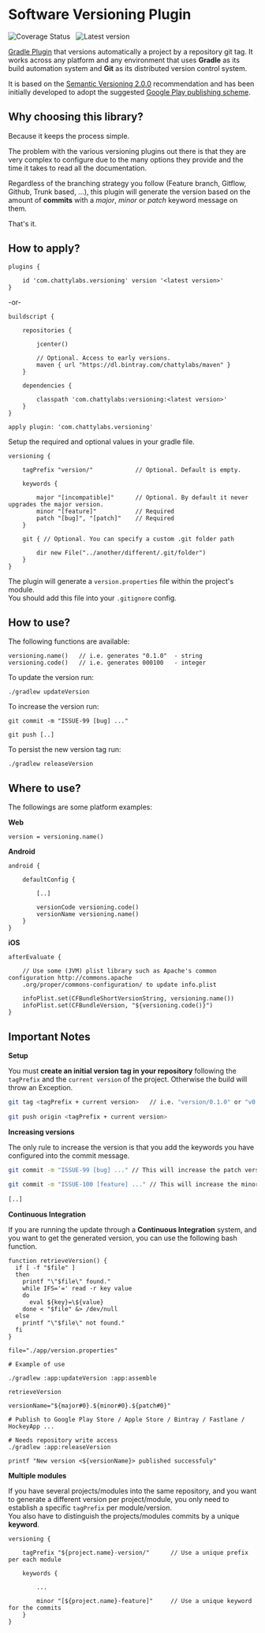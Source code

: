 # Software Versioning Plugin

![Coverage Status][02] &nbsp; ![Latest version][01]

[Gradle Plugin][3] that versions automatically a project by a repository git tag.
It works across any platform and any environment that uses **Gradle** as its build automation system and **Git**
as its distributed version control system.

It is based on the [Semantic Versioning 2.0.0][1] recommendation and has been initially developed
to adopt the suggested [Google Play publishing scheme][2].


## Why choosing this library?

Because it keeps the process simple.

The problem with the various versioning plugins out there is that they are very complex to configure
due to the many options they provide and the time it takes to read all the documentation.

Regardless of the branching strategy you follow (Feature branch, Gitflow, Github, Trunk based, ...), 
this plugin will generate the version based on the amount of **commits** with a _major_, _minor_ or 
_patch_ keyword message on them.

That's it.


## How to apply?

    plugins {
        
        id 'com.chattylabs.versioning' version '<latest version>'
    }
 
-or-
 
    buildscript {
        
        repositories { 
        
            jcenter() 
            
            // Optional. Access to early versions.
            maven { url "https://dl.bintray.com/chattylabs/maven" }
        }
        
        dependencies {
        
            classpath 'com.chattylabs:versioning:<latest version>'
        }
    }
        
    apply plugin: 'com.chattylabs.versioning'
      
      
Setup the required and optional values in your gradle file.
 
    versioning {
        
        tagPrefix "version/"            // Optional. Default is empty.
        
        keywords {
        
            major "[incompatible]"      // Optional. By default it never upgrades the major version.
            minor "[feature]"           // Required
            patch "[bug]", "[patch]"    // Required
        }
        
        git { // Optional. You can specify a custom .git folder path
        
            dir new File("../another/different/.git/folder")
        }
    }

The plugin will generate a `version.properties` file within the project's module.
<br/>You should add this file into your `.gitignore` config.
    
    
## How to use?

The following functions are available:

    versioning.name()   // i.e. generates "0.1.0"  - string
    versioning.code()   // i.e. generates 000100   - integer

To update the version run:

    ./gradlew updateVersion
    
To increase the version run:

    git commit -m "ISSUE-99 [bug] ..."
    
    git push [..]
    
To persist the new version tag run:

    ./gradlew releaseVersion
    

## Where to use?

The followings are some platform examples:

**Web**

    version = versioning.name()

**Android**
     
    android {
        
        defaultConfig {
        
            [..]
            
            versionCode versioning.code()
            versionName versioning.name()
        }
    }
    
**iOS**
 
    afterEvaluate {
        
        // Use some (JVM) plist library such as Apache's common configuration http://commons.apache
        .org/proper/commons-configuration/ to update info.plist
        
        infoPlist.set(CFBundleShortVersionString, versioning.name())
        infoPlist.set(CFBundleVersion, "${versioning.code()}")
    }


## Important Notes


**Setup**

You must **create an initial version tag in your repository** following the `tagPrefix` and 
the `current version` of the project. Otherwise the build will throw an Exception.
    
```bash
git tag <tagPrefix + current version>   // i.e. "version/0.1.0" or "v0.1.0"
 
git push origin <tagPrefix + current version>
```


**Increasing versions**

The only rule to increase the version is that you add the keywords you have configured into the commit message.

```bash
git commit -m "ISSUE-99 [bug] ..." // This will increase the patch version - "0.1.1"
 
git commit -m "ISSUE-100 [feature] ..." // This will increase the minor version - "0.2.0"
 
[..]
```


**Continuous Integration**

If you are running the update through a **Continuous Integration** system, and you want to get 
the generated version, you can use the following bash function.

    function retrieveVersion() {
      if [ -f "$file" ]
      then
        printf "\"$file\" found."
        while IFS='=' read -r key value
        do
          eval ${key}=\${value}
        done < "$file" &> /dev/null
      else
        printf "\"$file\" not found."
      fi
    }
     
    file="./app/version.properties"
     
    # Example of use
     
    ./gradlew :app:updateVersion :app:assemble
     
    retrieveVersion
     
    versionName="${major#0}.${minor#0}.${patch#0}"
     
    # Publish to Google Play Store / Apple Store / Bintray / Fastlane / HockeyApp ...
     
    # Needs repository write access
    ./gradlew :app:releaseVersion 
     
    printf "New version <${versionName}> published successfuly"


**Multiple modules**

If you have several projects/modules into the same repository, and you want to generate a different 
version per project/module, you only need to establish a specific `tagPrefix` per module/version.
<br/>You also have to distinguish the projects/modules commits by a unique **keyword**.

    versioning {
            
        tagPrefix "${project.name}-version/"      // Use a unique prefix per each module
            
        keywords {
        
            ...
            
            minor "[${project.name}-feature]"     // Use a unique keyword for the commits
        }
    }

&nbsp;

[01]: https://api.bintray.com/packages/chattylabs/maven/versioning/images/download.svg?label=Latest%20version
[02]: https://coveralls.io/repos/chattylabs/versioning/badge.svg?branch=master&service=github
[1]: https://semver.org/
[2]: https://developer.android.com/google/play/publishing/multiple-apks#VersionCodes
[3]: https://plugins.gradle.org/plugin/com.chattylabs.versioning